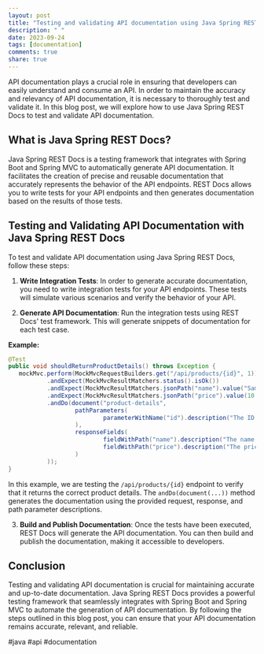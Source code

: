```yaml
---
layout: post
title: "Testing and validating API documentation using Java Spring REST Docs"
description: " "
date: 2023-09-24
tags: [documentation]
comments: true
share: true
---
```


API documentation plays a crucial role in ensuring that developers can easily understand and consume an API. In order to maintain the accuracy and relevancy of API documentation, it is necessary to thoroughly test and validate it. In this blog post, we will explore how to use Java Spring REST Docs to test and validate API documentation.

## What is Java Spring REST Docs?

Java Spring REST Docs is a testing framework that integrates with Spring Boot and Spring MVC to automatically generate API documentation. It facilitates the creation of precise and reusable documentation that accurately represents the behavior of the API endpoints. REST Docs allows you to write tests for your API endpoints and then generates documentation based on the results of those tests.

## Testing and Validating API Documentation with Java Spring REST Docs

To test and validate API documentation using Java Spring REST Docs, follow these steps:

1. **Write Integration Tests**: In order to generate accurate documentation, you need to write integration tests for your API endpoints. These tests will simulate various scenarios and verify the behavior of your API.

2. **Generate API Documentation**: Run the integration tests using REST Docs' test framework. This will generate snippets of documentation for each test case.

**Example:**

```java
@Test
public void shouldReturnProductDetails() throws Exception {
   mockMvc.perform(MockMvcRequestBuilders.get("/api/products/{id}", 1))
           .andExpect(MockMvcResultMatchers.status().isOk())
           .andExpect(MockMvcResultMatchers.jsonPath("name").value("Sample Product"))
           .andExpect(MockMvcResultMatchers.jsonPath("price").value(10.0))
           .andDo(document("product-details",
                   pathParameters(
                           parameterWithName("id").description("The ID of the product to retrieve")
                   ),
                   responseFields(
                           fieldWithPath("name").description("The name of the product"),
                           fieldWithPath("price").description("The price of the product")
                   )
           ));
}
```

In this example, we are testing the `/api/products/{id}` endpoint to verify that it returns the correct product details. The `andDo(document(...))` method generates the documentation using the provided request, response, and path parameter descriptions.

3. **Build and Publish Documentation**: Once the tests have been executed, REST Docs will generate the API documentation. You can then build and publish the documentation, making it accessible to developers.

## Conclusion

Testing and validating API documentation is crucial for maintaining accurate and up-to-date documentation. Java Spring REST Docs provides a powerful testing framework that seamlessly integrates with Spring Boot and Spring MVC to automate the generation of API documentation. By following the steps outlined in this blog post, you can ensure that your API documentation remains accurate, relevant, and reliable.

#java #api #documentation